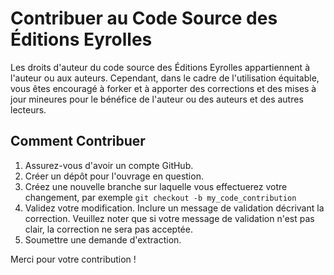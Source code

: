 # Contribuer au Code Source des Éditions Eyrolles

Les droits d'auteur du code source des Éditions Eyrolles appartiennent à l'auteur ou aux auteurs. Cependant, dans le cadre de l'utilisation équitable, vous êtes encouragé à forker et à apporter des corrections et des mises à jour mineures pour le bénéfice de l'auteur ou des auteurs et des autres lecteurs.

## Comment Contribuer

1. Assurez-vous d'avoir un compte GitHub.
2. Créer un dépôt pour l'ouvrage en question.
3. Créez une nouvelle branche sur laquelle vous effectuerez votre changement, par exemple 
`git checkout -b my_code_contribution`
4. Validez votre modification. Inclure un message de validation décrivant la correction. Veuillez noter que si votre message de validation n'est pas clair, la correction ne sera pas acceptée.
5. Soumettre une demande d'extraction.

Merci pour votre contribution !